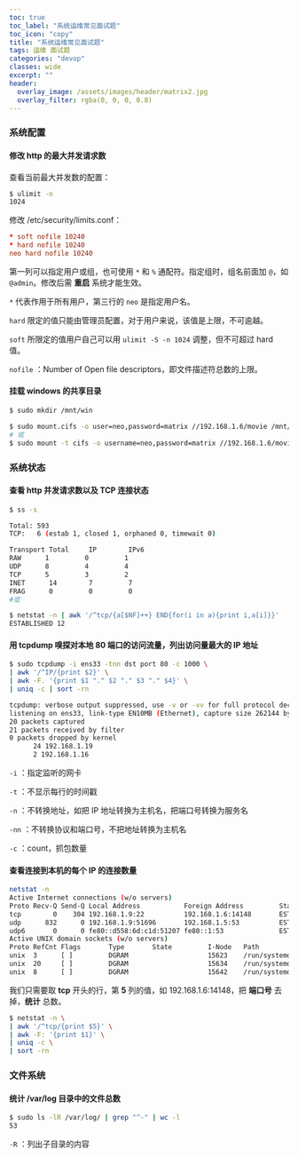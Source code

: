 ```yaml
---
toc: true
toc_label: "系统运维常见面试题"
toc_icon: "copy"
title: "系统运维常见面试题"
tags: 运维 面试题
categories: "devop"
classes: wide
excerpt: ""
header:
  overlay_image: /assets/images/header/matrix2.jpg
  overlay_filter: rgba(0, 0, 0, 0.8)
---
```



### 系统配置


#### 修改 http 的最大并发请求数

查看当前最大并发数的配置：

```bash
$ ulimit -n
1024
```

修改 /etc/security/limits.conf：

```conf
* soft nofile 10240
* hard nofile 10240
neo hard nofile 10240
```

第一列可以指定用户或组，也可使用 `*` 和 `%` 通配符。指定组时，组名前面加 `@`，如 `@admin`。修改后需 **重启** 系统才能生效。

`*` 代表作用于所有用户，第三行的 `neo` 是指定用户名。

`hard` 限定的值只能由管理员配置，对于用户来说，该值是上限，不可逾越。

`soft` 所限定的值用户自己可以用 `ulimit -S -n 1024` 调整，但不可超过 hard 值。

`nofile` ：Number of Open file descriptors，即文件描述符总数的上限。


#### 挂载 windows 的共享目录

```bash
$ sudo mkdir /mnt/win

$ sudo mount.cifs -o user=neo,password=matrix //192.168.1.6/movie /mnt/win
# 或
$ sudo mount -t cifs -o username=neo,password=matrix //192.168.1.6/movie /mnt/win
```








### 系统状态


#### 查看 http 并发请求数以及 TCP 连接状态

```bash
$ ss -s

Total: 593
TCP:   6 (estab 1, closed 1, orphaned 0, timewait 0)

Transport Total     IP        IPv6
RAW      1         0         1        
UDP      8         4         4        
TCP      5         3         2        
INET      14        7         7        
FRAG      0         0         0
#或

$ netstat -n | awk '/^tcp/{a[$NF]++} END{for(i in a){print i,a[i]}}'
ESTABLISHED 12
```


#### 用 tcpdump 嗅探对本地 80 端口的访问流量，列出访问量最大的 IP 地址

```bash
$ sudo tcpdump -i ens33 -tnn dst port 80 -c 1000 \
| awk '/^IP/{print $2}' \
| awk -F. '{print $1 "." $2 "." $3 "." $4}' \
| uniq -c | sort -rn

tcpdump: verbose output suppressed, use -v or -vv for full protocol decode
listening on ens33, link-type EN10MB (Ethernet), capture size 262144 bytes
20 packets captured
21 packets received by filter
0 packets dropped by kernel
      24 192.168.1.19
      2 192.168.1.16
```

`-i` ：指定监听的网卡

`-t` ：不显示每行的时间戳

`-n` ：不转换地址，如把 IP 地址转换为主机名，把端口号转换为服务名

`-nn` ：不转换协议和端口号，不把地址转换为主机名

`-c` ：count，抓包数量


#### 查看连接到本机的每个 IP 的连接数量

```bash
netstat -n
Active Internet connections (w/o servers)
Proto Recv-Q Send-Q Local Address           Foreign Address         State      
tcp        0    304 192.168.1.9:22          192.168.1.6:14148       ESTABLISHED
udp      832      0 192.168.1.9:51696       192.168.1.5:53          ESTABLISHED
udp6       0      0 fe80::d558:6d:c1d:51207 fe80::1:53              ESTABLISHED
Active UNIX domain sockets (w/o servers)
Proto RefCnt Flags       Type       State         I-Node   Path
unix  3      [ ]         DGRAM                    15623    /run/systemd/notify
unix  20     [ ]         DGRAM                    15634    /run/systemd/journal/dev-log
unix  8      [ ]         DGRAM                    15642    /run/systemd/journal/socket
```

我们只需要取 **tcp** 开头的行，第 **5** 列的值，如 192.168.1.6:14148，把 **端口号** 去掉，**统计** 总数。

```bash
$ netstat -n \
| awk '/^tcp/{print $5}' \
| awk -F: '{print $1}' \
| uniq -c \
| sort -rn
```














### 文件系统


#### 统计 /var/log 目录中的文件总数

```bash
$ sudo ls -lR /var/log/ | grep "^-" | wc -l
53
```

`-R` ：列出子目录的内容
